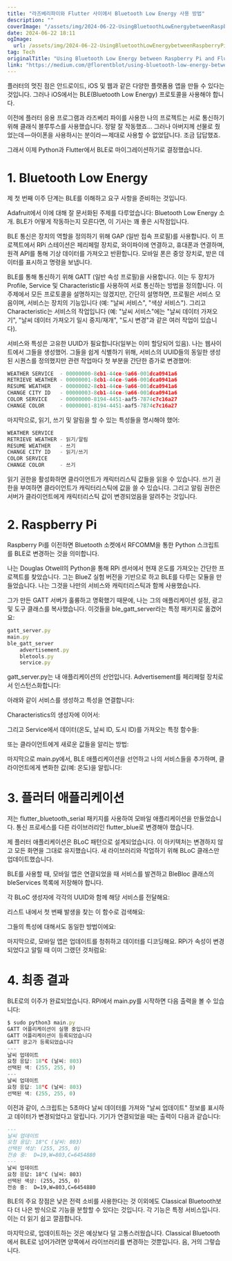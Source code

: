 ```yaml
---
title: "라즈베리파이와 Flutter 사이에서 Bluetooth Low Energy 사용 방법"
description: ""
coverImage: "/assets/img/2024-06-22-UsingBluetoothLowEnergybetweenRaspberryPiandFlutter_0.png"
date: 2024-06-22 18:11
ogImage: 
  url: /assets/img/2024-06-22-UsingBluetoothLowEnergybetweenRaspberryPiandFlutter_0.png
tag: Tech
originalTitle: "Using Bluetooth Low Energy between Raspberry Pi and Flutter"
link: "https://medium.com/@florentblot/using-bluetooth-low-energy-between-raspberry-pi-and-flutter-cba012c48b97"
---
```



플러터의 멋진 점은 안드로이드, iOS 및 웹과 같은 다양한 플랫폼용 앱을 만들 수 있다는 것입니다. 그러나 iOS에서는 BLE(Bluetooth Low Energy) 프로토콜을 사용해야 합니다.

이전에 플러터 응용 프로그램과 라즈베리 파이를 사용한 나의 프로젝트는 서로 통신하기 위해 클래식 블루투스를 사용했습니다. 정말 잘 작동했죠... 그러나 아버지께 선물로 줬었는데 — 아이폰을 사용하시는 분이라 — 제대로 사용할 수 없었답니다. 조금 답답했죠.

그래서 이제 Python과 Flutter에서 BLE로 마이그레이션하기로 결정했습니다.

# 1. Bluetooth Low Energy

<div class="content-ad"></div>

제 첫 번째 이주 단계는 BLE를 이해하고 요구 사항을 준비하는 것입니다.

Adafruit에서 이에 대해 잘 문서화된 주제를 다루었습니다: Bluetooth Low Energy 소개. BLE가 어떻게 작동하는지 모른다면, 이 기사는 꽤 좋은 시작점입니다.

BLE 통신은 장치의 역할을 정의하기 위해 GAP (일반 접속 프로필)를 사용합니다. 이 프로젝트에서 RPi 스테이션은 페리페럴 장치로, 와이파이에 연결하고, 휴대폰과 연결하며, 원격 API를 통해 기상 데이터를 가져오고 반환합니다. 모바일 폰은 중앙 장치로, 받은 데이터를 표시하고 명령을 보냅니다.

BLE를 통해 통신하기 위해 GATT (일반 속성 프로필)을 사용합니다. 이는 두 장치가 Profile, Service 및 Characteristic를 사용하여 서로 통신하는 방법을 정의합니다. 이 주제에서 모든 프로토콜을 설명하지는 않겠지만, 간단히 설명하면, 프로필은 서비스 모음이며, 서비스는 장치의 기능입니다 (예: "날씨 서비스", "색상 서비스"). 그리고 Characteristic는 서비스의 작업입니다 (예: "날씨 서비스"에는 "날씨 데이터 가져오기", "날씨 데이터 가져오기 일시 중지/재개", "도시 변경"과 같은 여러 작업이 있습니다).

<div class="content-ad"></div>

서비스와 특성은 고유한 UUID가 필요합니다(일부는 이미 할당되어 있음). 나는 웹사이트에서 그들을 생성했어. 그들을 쉽게 식별하기 위해, 서비스의 UUID들의 동일한 생성된 시퀀스를 정의했지만 관련 작업마다 첫 부분을 간단한 증가로 변경했어:

```js
WEATHER SERVICE  - 00000000-8cb1-44ce-9a66-001dca0941a6
RETRIEVE WEATHER - 00000001-8cb1-44ce-9a66-001dca0941a6
RESUME WEATHER   - 00000002-8cb1-44ce-9a66-001dca0941a6
CHANGE CITY ID   - 00000003-8cb1-44ce-9a66-001dca0941a6
COLOR SERVICE    - 00000000-8194-4451-aaf5-7874c7c16a27
CHANGE COLOR     - 00000001-8194-4451-aaf5-7874c7c16a27
```

마지막으로, 읽기, 쓰기 및 알림을 할 수 있는 특성들을 명시해야 했어:

```js
WEATHER SERVICE
RETRIEVE WEATHER - 읽기/알림
RESUME WEATHER   - 쓰기
CHANGE CITY ID   - 읽기/쓰기
COLOR SERVICE
CHANGE COLOR     - 쓰기
```

<div class="content-ad"></div>

읽기 권한을 활성화하면 클라이언트가 캐릭터리스틱 값들을 읽을 수 있습니다. 쓰기 권한을 부여하면 클라이언트가 캐릭터리스틱에 값을 쓸 수 있습니다. 그리고 알림 권한은 서버가 클라이언트에게 캐릭터리스틱 값이 변경되었음을 알려주는 것입니다.

# 2. Raspberry Pi

Raspberry Pi를 이전하면 Bluetooth 소켓에서 RFCOMM을 통한 Python 스크립트를 BLE로 변경하는 것을 의미합니다.

나는 Douglas Otwell의 Python을 통해 RPi 센서에서 현재 온도를 가져오는 간단한 프로젝트를 찾았습니다. 그는 BlueZ 실험 버전을 기반으로 하고 BLE를 다루는 모듈을 만들었습니다. 나는 그것을 나만의 서비스와 캐릭터리스틱과 함께 사용했습니다.

<div class="content-ad"></div>

그가 만든 GATT 서버가 훌륭하고 명확했기 때문에, 나는 그의 애플리케이션 설정, 광고 및 도구 클래스를 복사했습니다. 이것들을 ble_gatt_server라는 특정 패키지로 옮겼어요:

```js
gatt_server.py
main.py
ble_gatt_server
    advertisement.py
    bletools.py
    service.py
```

gatt_server.py는 내 애플리케이션의 선언입니다. Advertisement를 페리페럴 장치로서 인스턴스화합니다:

아래와 같이 서비스를 생성하고 특성을 연결합니다:

<div class="content-ad"></div>

Characteristics의 생성자에 이어서:

그리고 Service에서 데이터(온도, 날씨 ID, 도시 ID)를 가져오는 특정 함수들:

또는 클라이언트에게 새로운 값들을 알리는 방법:

마지막으로 main.py에서, BLE 애플리케이션을 선언하고 나의 서비스들을 추가하며, 클라이언트에게 변화한 값(예: 온도)을 알립니다:

<div class="content-ad"></div>

# 3. 플러터 애플리케이션

저는 flutter_bluetooth_serial 패키지를 사용하여 모바일 애플리케이션을 만들었습니다. 통신 프로세스를 다른 라이브러리인 flutter_blue로 변경해야 했습니다.

제 플러터 애플리케이션은 BLoC 패턴으로 설계되었습니다. 이 아키텍처는 변경하지 않고 모든 화면을 그대로 유지했습니다. 새 라이브러리와 작업하기 위해 BLoC 클래스만 업데이트했습니다.

BLE를 사용할 때, 모바일 앱은 연결되었을 때 서비스를 발견하고 BleBloc 클래스의 bleServices 목록에 저장해야 합니다.

<div class="content-ad"></div>

각 BLoC 생성자에 각각의 UUID와 함께 해당 서비스를 전달해요:

리스트 내에서 첫 번째 발생을 찾는 이 함수로 검색해요:

그들의 특성에 대해서도 동일한 방법이에요:

마지막으로, 모바일 앱은 업데이트를 청취하고 데이터를 디코딩해요. RPi가 속성이 변경되었다고 알릴 때 이미 그랬던 것처럼요:

<div class="content-ad"></div>

# 4. 최종 결과

BLE로의 이주가 완료되었습니다. RPi에서 main.py를 시작하면 다음 출력을 볼 수 있습니다:

```js
$ sudo python3 main.py
GATT 어플리케이션이 실행 중입니다
GATT 어플리케이션이 등록되었습니다
GATT 광고가 등록되었습니다
---
날씨 업데이트
요청 응답: 18°C (날씨: 803)
선택된 색: (255, 255, 0)
---
날씨 업데이트
요청 응답: 18°C (날씨: 803)
선택된 색: (255, 255, 0)
```

이전과 같이, 스크립트는 5초마다 날씨 데이터를 가져와 "날씨 업데이트" 정보를 표시하고 데이터가 변경되었다고 알립니다. 기기가 연결되었을 때는 출력이 다음과 같습니다:

<div class="content-ad"></div>

```Markdown
---
날씨 업데이트
요청 응답: 18°C (날씨: 803)
선택된 색상: (255, 255, 0)
전송 중:  D=19,W=803,C=6454880
---
날씨 업데이트
요청 응답: 18°C (날씨: 803)
선택된 색상: (255, 255, 0)
전송 중:  D=19,W=803,C=6454880
```

BLE의 주요 장점은 낮은 전력 소비를 사용한다는 것 이외에도 Classical Bluetooth보다 더 나은 방식으로 기능을 분할할 수 있다는 것입니다. 각 기능은 특정 서비스입니다. 이는 더 읽기 쉽고 깔끔합니다.

마지막으로, 업데이트하는 것은 예상보다 덜 고통스러웠습니다. Classical Bluetooth에서 BLE로 넘어가려면 양쪽에서 라이브러리를 변경하는 것뿐입니다. 음, 거의 그렇습니다.
